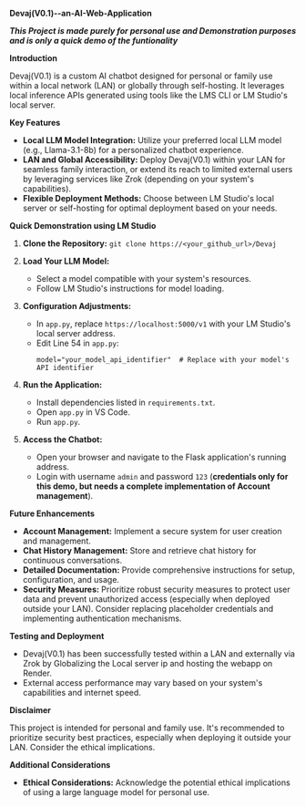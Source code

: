 **Devaj(V0.1)--an-AI-Web-Application**

**_This Project is made purely for personal use and Demonstration purposes and is only a quick demo of the funtionality_**

**Introduction**

Devaj(V0.1) is a custom AI chatbot designed for personal or family use within a local network (LAN) or globally through self-hosting. It leverages local inference APIs generated using tools like the LMS CLI or LM Studio's local server.

**Key Features**

- **Local LLM Model Integration:** Utilize your preferred local LLM model (e.g., Llama-3.1-8b) for a personalized chatbot experience.
- **LAN and Global Accessibility:** Deploy Devaj(V0.1) within your LAN for seamless family interaction, or extend its reach to limited external users by leveraging services like Zrok (depending on your system's capabilities).
- **Flexible Deployment Methods:** Choose between LM Studio's local server or self-hosting for optimal deployment based on your needs.

**Quick Demonstration using LM Studio**

1. **Clone the Repository:**
   ```git clone https://<your_github_url>/Devaj```

2. **Load Your LLM Model:**
   - Select a model compatible with your system's resources.
   - Follow LM Studio's instructions for model loading.

3. **Configuration Adjustments:**
   - In `app.py`, replace `https://localhost:5000/v1` with your LM Studio's local server address.
   - Edit Line 54 in `app.py`:
     ```
     model="your_model_api_identifier"  # Replace with your model's API identifier
     ```

4. **Run the Application:**
   - Install dependencies listed in `requirements.txt`.
   - Open `app.py` in VS Code.
   - Run `app.py`.

5. **Access the Chatbot:**
   - Open your browser and navigate to the Flask application's running address.
   - Login with username `admin` and password `123` (**credentials only for this demo, but needs a complete implementation of Account management**).

**Future Enhancements**

- **Account Management:** Implement a secure system for user creation and management.
- **Chat History Management:** Store and retrieve chat history for continuous conversations.
- **Detailed Documentation:** Provide comprehensive instructions for setup, configuration, and usage.
- **Security Measures:** Prioritize robust security measures to protect user data and prevent unauthorized access (especially when deployed outside your LAN). Consider replacing placeholder credentials and implementing authentication mechanisms.

**Testing and Deployment**

- Devaj(V0.1) has been successfully tested within a LAN and externally via Zrok by Globalizing the Local server ip and hosting the webapp on Render.
- External access performance may vary based on your system's capabilities and internet speed.

**Disclaimer**

This project is intended for personal and family use. It's recommended to prioritize security best practices, especially when deploying it outside your LAN. Consider the ethical implications.

**Additional Considerations**

- **Ethical Considerations:** Acknowledge the potential ethical implications of using a large language model for personal use.
